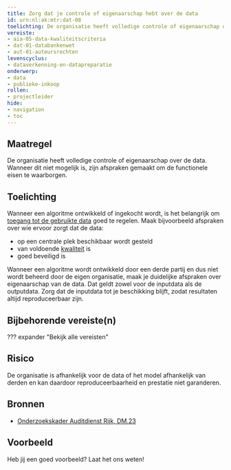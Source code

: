 ```yaml
---
title: Zorg dat je controle of eigenaarschap hebt over de data
id: urn:nl:ak:mtr:dat-08
toelichting: De organisatie heeft volledige controle of eigenaarschap over de data. Wanneer dit niet mogelijk is, zijn afspraken gemaakt om de functionele eisen te waarborgen.
vereiste:
- aia-05-data-kwaliteitscriteria
- dat-01-databankenwet
- aut-01-auteursrechten
levenscyclus:
- dataverkenning-en-datapreparatie
onderwerp:
- data
- publieke-inkoop
rollen:
- projectleider
hide:
- navigation
- toc
---
```


<!-- tags -->

## Maatregel
De organisatie heeft volledige controle of eigenaarschap over de data. Wanneer dit niet mogelijk is, zijn afspraken gemaakt om de functionele eisen te waarborgen.

## Toelichting
Wanneer een algoritme ontwikkeld of ingekocht wordt, is het belangrijk om [toegang tot de gebruikte data](3-dat-02-fair-data.md) goed te regelen.
Maak bijvoorbeeld afspraken over wie ervoor zorgt dat de data:

- op een centrale plek beschikbaar wordt gesteld
- van voldoende [kwaliteit](3-dat-01-datakwaliteit.md) is
- goed beveiligd is

Wanneer een algoritme wordt ontwikkeld door een derde partij en dus niet wordt beheerd door de eigen organisatie, maak je duidelijke afspraken over eigenaarschap van de data. Dat geldt zowel voor de inputdata als de outputdata. 
Zorg dat de inputdata tot je beschikking blijft, zodat resultaten altijd reproduceerbaar zijn. 

## Bijbehorende vereiste(n)
??? expander "Bekijk alle vereisten"
    <!-- list_vereisten_on_maatregelen_page -->

## Risico
De organisatie is afhankelijk voor de data of het model afhankelijk van derden en kan daardoor reproduceerbaarheid en prestatie niet garanderen.

## Bronnen
- [Onderzoekskader Auditdienst Rijk, DM.23](https://open.overheid.nl/documenten/61b54381-d331-40ed-8fce-b2883b195f25/file)

## Voorbeeld

Heb jij een goed voorbeeld? Laat het ons weten!
